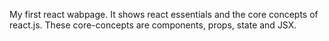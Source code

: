My first react wabpage.
It shows react essentials and the core concepts of react.js.
These core-concepts are components, props, state and JSX.
